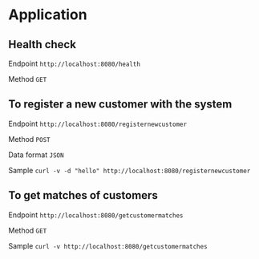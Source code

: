 # Application

## Health check

Endpoint `http://localhost:8080/health`

Method `GET`

## To register a new customer with the system

Endpoint `http://localhost:8080/registernewcustomer`

Method `POST`

Data format `JSON`

Sample `curl -v -d "hello" http://localhost:8080/registernewcustomer`

## To get matches of customers

Endpoint `http://localhost:8080/getcustomermatches`

Method `GET`

Sample `curl -v http://localhost:8080/getcustomermatches`
